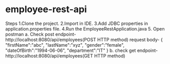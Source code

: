 # employee-rest-api
Steps
1.Clone the project.
2.Import in IDE.
3.Add JDBC properties in application.properties file.
4.Run the EmployeeRestApplication.java
5. Open postman
a. Check post endpoint- http://localhost:8080/api/employees(POST HTTP method)
request body-
{
	"firstName":"abc",
	"lastName":"xyz",
	"gender":"female",
	"dateOfBirth":"1994-06-06",
	"department":"IT"
}
b. check get endpoint-http://localhost:8080/api/employees(GET HTTP method)

